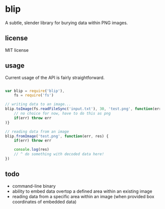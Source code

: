 blip
====

A subtle, slender library for burying data within PNG images.

## license

MIT license

## usage

Current usage of the API is fairly straightforward.

``` js

var blip = require('blip'),
	fs = require('fs')

// writing data to an image...
blip.toImage(fs.readFileSync('input.txt'), 30, 'test.png', function(err) {
	// no choice for now, have to do this as png
	if(err) throw err
)}

// reading data from an image
blip.fromImage('test.png', function(err, res) {
	if(err) throw err

	console.log(res)
	// ^ do something with decoded data here!
})
```

## todo

* command-line binary
* ability to embed data overtop a defined area within an existing image
* reading data from a specific area within an image (when provided box coordinates of embedded data)

